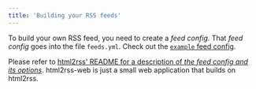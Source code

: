 ```yaml
---
title: 'Building your RSS feeds'
---
```



To build your own RSS feed, you need to create a _feed config_.
That _feed config_ goes into the file `feeds.yml`.
Check out the [`example` feed config](https://github.com/html2rss/html2rss-web/blob/master/config/feeds.yml#L9).

Please refer to [html2rss' README for a description of _the feed config and its options_](https://github.com/html2rss/html2rss#the-feed-config-and-its-options). html2rss-web is just a small web application that builds on html2rss.

